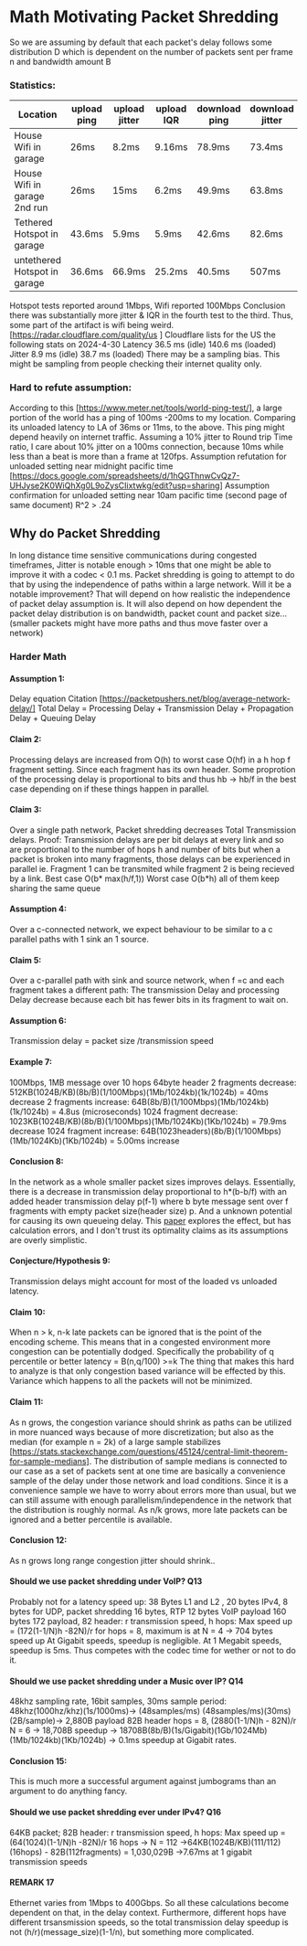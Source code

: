# Math Motivating Packet Shredding
So we are assuming by default that each packet's delay follows some distribution D which is dependent
on the number of packets sent per frame n and bandwidth amount B

### Statistics:
|Location | upload ping | upload jitter | upload IQR | download ping | download jitter | download IQR | Notes |
| -- | -- | -- | -- | -- | -- | -- | -- |
| House Wifi in garage | 26ms | 8.2ms | 9.16ms | 78.9ms | 73.4ms | 52.3ms | no download |
| House Wifi in garage 2nd run| 26ms | 15ms | 6.2ms | 49.9ms | 63.8ms | 53.6ms | see csv |
| Tethered Hotspot in garage | 43.6ms | 5.9ms| 5.9ms | 42.6ms | 82.6ms | 3.6ms | see csv  |
| untethered Hotspot in garage | 36.6ms | 66.9ms | 25.2ms |40.5ms | 507ms| 14.6ms| see csv |

Hotspot tests reported around 1Mbps, Wifi reported 100Mbps 
Conclusion there was substantially more jitter & IQR in the fourth test to the third.
Thus, some part of the artifact is wifi being weird.
[https://radar.cloudflare.com/quality/us ]
Cloudflare lists for the US the following stats on 2024-4-30
Latency
36.5 ms (idle)
140.6 ms (loaded)
Jitter
8.9 ms (idle)
38.7 ms (loaded)
There may be a sampling bias. This might be sampling from people checking their internet quality only.
### Hard to refute assumption:
According to this [https://www.meter.net/tools/world-ping-test/], a large portion of the world has a ping of 100ms -200ms to my location. Comparing its unloaded latency to LA of 36ms or 11ms, to the above. This ping might depend heavily on internet traffic.
Assuming a 10% jitter to Round trip Time ratio, I care about 10% jitter on a 100ms connection, because 10ms while less than a beat is more than a frame at 120fps.
Assumption refutation for unloaded setting near midnight pacific time [https://docs.google.com/spreadsheets/d/1hQGThnwCvQz7-UHJyse2K0WiQhXg0L9oZysCIixtwkg/edit?usp=sharing]
Assumption confirmation for unloaded setting near 10am pacific time (second page of same document) R^2 > .24

## Why do Packet Shredding

In long distance time sensitive communications during congested timeframes, Jitter is notable enough > 10ms that one might be able to improve it with a codec < 0.1 ms. 
Packet shredding is going to attempt to do that by using the independence of paths within a large network.
Will it be a notable improvement? 
That will depend on how realistic the independence of packet delay assumption is.
It will also depend on how dependent the packet delay distribution is on bandwidth, packet count and packet size...
(smaller packets might have more paths and thus move faster over a network)
### Harder Math
#### Assumption 1:
Delay equation Citation [https://packetpushers.net/blog/average-network-delay/]
Total Delay = Processing Delay + Transmission Delay + Propagation Delay + Queuing Delay
#### Claim 2:
Processing delays are increased from O(h) to worst case O(hf) in a h hop f fragment setting.
Since each fragment has its own header. Some proprotion of the processing delay is proportional to bits and thus hb -> hb/f in the best case depending on if these things happen in parallel.
#### Claim 3:
Over a single path network, Packet shredding decreases Total Transmission delays.
Proof: Transmission delays are per bit delays at every link and so are proportional to the number of hops h  and number of bits but when a packet is broken into many fragments, those delays can be experienced in parallel ie. Fragment 1 can be transmited while fragment 2 is being recieved by a link. 
Best case O(b* max(h/f,1))
Worst case O(b*h) all of them keep sharing the same queue
#### Assumption 4:
Over a c-connected network, we expect behaviour to be similar to a c parallel paths with 1 sink an 1 source.
#### Claim 5:
Over a c-parallel path with sink and source network, when f =c and each fragment takes a different path:
The transmission Delay and processing Delay decrease because each bit has fewer bits in its fragment to wait on.
#### Assumption 6:
Transmission delay = packet size /transmission speed
#### Example 7:
100Mbps, 1MB message over 10 hops  64byte header
2 fragments decrease: 512KB(1024B/KB)(8b/B)(1/100Mbps)(1Mb/1024kb)(1k/1024b) = 40ms decrease
2 fragments increase: 64B(8b/B)(1/100Mbps)(1Mb/1024kb)(1k/1024b) = 4.8us (microseconds)
1024 fragment decrease: 1023KB(1024B/KB)(8b/B)(1/100Mbps)(1Mb/1024Kb)(1Kb/1024b) = 79.9ms decrease
1024 fragment increase: 64B(1023headers)(8b/B)(1/100Mbps)(1Mb/1024Kb)(1Kb/1024b) = 5.00ms increase
#### Conclusion 8:
In the network as a whole smaller packet sizes improves delays.
Essentially, there is a decrease in transmission delay proportional to h*(b-b/f) with an added header transmission delay p(f-1) where b byte message sent over f fragments with empty packet size(header size) p. And a unknown potential for causing its own queueing delay. This [paper](https://link.springer.com/chapter/10.1007/978-981-10-2035-3_14) explores the effect, but has calculation errors, and I don't trust its optimality claims as its assumptions are overly simplistic.
#### Conjecture/Hypothesis 9:
Transmission delays might account for most of the loaded vs unloaded latency.
#### Claim 10:
When n > k,  n-k late packets can be ignored that is the point of the encoding scheme.
This means that in a congested environment more congestion can be potentially dodged.
Specifically the probability of q percentile or better latency = B(n,q/100) >=k
The thing that makes this hard to analyze is that only congestion based variance will be effected by this.
Variance which happens to all the packets will not be minimized.
#### Claim 11:
As n grows, the congestion variance should shrink as paths can be utilized in more nuanced ways because of more discretization; but also as the median (for example n = 2k) of a large sample stabilizes [https://stats.stackexchange.com/questions/45124/central-limit-theorem-for-sample-medians].
The distribution of sample medians is connected to our case as a set of packets sent at one time are basically a convenience sample of the delay under those network and load conditions.
Since it is a convenience sample we have to worry about errors more than usual, but we can still assume with enough parallelism/independence in the network that the distribution is roughly normal.
As n/k grows, more late packets can be ignored and a better percentile is available.
#### Conclusion 12:
As n grows long range congestion jitter should shrink..
#### Should we use packet shredding under VoIP? Q13
Probably not for a latency speed up:
38 Bytes L1 and L2 , 20 bytes IPv4, 8 bytes for UDP, packet shredding 16 bytes, RTP 12 bytes VoIP payload 160 bytes
172 payload, 82 header:
r transmission speed, h hops: Max speed up = (172(1-1/N)h -82N)/r
for hops = 8, maximum is at N = 4 -> 704 bytes speed up
At  Gigabit speeds, speedup is negligible.
At  1 Megabit speeds, speedup is 5ms. Thus competes with the codec time for wether or not to do it.
#### Should we use packet shredding under a Music over IP? Q14
48khz sampling rate, 16bit samples, 30ms sample period:
48khz(1000hz/khz)(1s/1000ms)-> (48samples/ms)
(48samples/ms)(30ms)(2B/sample)-> 2,880B payload 82B header
hops = 8, (2880(1-1/N)h - 82N)/r
N = 6 -> 18,708B speedup ->  18708B(8b/B)(1s/Gigabit)(1Gb/1024Mb)(1Mb/1024kb)(1Kb/1024b) -> 0.1ms speedup at Gigabit rates.
#### Conclusion 15:
This is much more a successful argument against jumbograms than an argument to do anything fancy.
#### Should we use packet shredding ever under IPv4? Q16
64KB packet; 82B header:
r transmission speed, h hops: Max speed up = (64(1024)(1-1/N)h -82N)/r
16 hops -> N = 112 ->64KB(1024B/KB)(111/112)(16hops) - 82B(112fragments) = 1,030,029B
->7.67ms at 1 gigabit transmission speeds
#### REMARK 17
Ethernet varies from 1Mbps to 400Gbps. So all these calculations become dependent on that, in the delay context.
Furthermore, different hops have different trsansmission speeds, so the total transmission delay speedup is not (h/r)(message_size)(1-1/n), but something more complicated.

